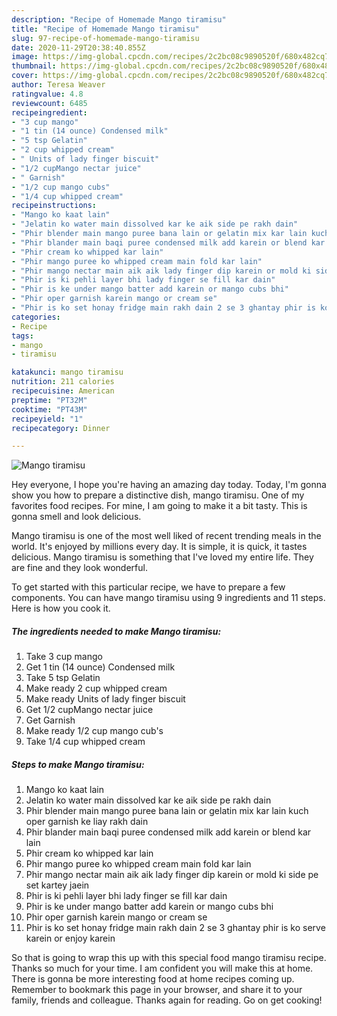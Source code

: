 ```yaml
---
description: "Recipe of Homemade Mango tiramisu"
title: "Recipe of Homemade Mango tiramisu"
slug: 97-recipe-of-homemade-mango-tiramisu
date: 2020-11-29T20:38:40.855Z
image: https://img-global.cpcdn.com/recipes/2c2bc08c9890520f/680x482cq70/mango-tiramisu-recipe-main-photo.jpg
thumbnail: https://img-global.cpcdn.com/recipes/2c2bc08c9890520f/680x482cq70/mango-tiramisu-recipe-main-photo.jpg
cover: https://img-global.cpcdn.com/recipes/2c2bc08c9890520f/680x482cq70/mango-tiramisu-recipe-main-photo.jpg
author: Teresa Weaver
ratingvalue: 4.8
reviewcount: 6485
recipeingredient:
- "3 cup mango"
- "1 tin (14 ounce) Condensed milk"
- "5 tsp Gelatin"
- "2 cup whipped cream"
- " Units of lady finger biscuit"
- "1/2 cupMango nectar juice"
- " Garnish"
- "1/2 cup mango cubs"
- "1/4 cup whipped cream"
recipeinstructions:
- "Mango ko kaat lain"
- "Jelatin ko water main dissolved kar ke aik side pe rakh dain"
- "Phir blender main mango puree bana lain or gelatin mix kar lain kuch oper garnish ke liay rakh dain"
- "Phir blander main baqi puree condensed milk add karein or blend kar lain"
- "Phir cream ko whipped kar lain"
- "Phir mango puree ko whipped cream main fold kar lain"
- "Phir mango nectar main aik aik lady finger dip karein or mold ki side pe set kartey jaein"
- "Phir is ki pehli layer bhi lady finger se fill kar dain"
- "Phir is ke under mango batter add karein or mango cubs bhi"
- "Phir oper garnish karein mango or cream se"
- "Phir is ko set honay fridge main rakh dain 2 se 3 ghantay phir is ko serve karein or enjoy karein"
categories:
- Recipe
tags:
- mango
- tiramisu

katakunci: mango tiramisu 
nutrition: 211 calories
recipecuisine: American
preptime: "PT32M"
cooktime: "PT43M"
recipeyield: "1"
recipecategory: Dinner

---
```



![Mango tiramisu](https://img-global.cpcdn.com/recipes/2c2bc08c9890520f/680x482cq70/mango-tiramisu-recipe-main-photo.jpg)

Hey everyone, I hope you're having an amazing day today. Today, I'm gonna show you how to prepare a distinctive dish, mango tiramisu. One of my favorites food recipes. For mine, I am going to make it a bit tasty. This is gonna smell and look delicious.

Mango tiramisu is one of the most well liked of recent trending meals in the world. It's enjoyed by millions every day. It is simple, it is quick, it tastes delicious. Mango tiramisu is something that I've loved my entire life. They are fine and they look wonderful.




To get started with this particular recipe, we have to prepare a few components. You can have mango tiramisu using 9 ingredients and 11 steps. Here is how you cook it.

<!--inarticleads1-->

##### The ingredients needed to make Mango tiramisu:

1. Take 3 cup mango
1. Get 1 tin (14 ounce) Condensed milk
1. Take 5 tsp Gelatin
1. Make ready 2 cup whipped cream
1. Make ready  Units of lady finger biscuit
1. Get 1/2 cupMango nectar juice
1. Get  Garnish
1. Make ready 1/2 cup mango cub&#39;s
1. Take 1/4 cup whipped cream




<!--inarticleads2-->

##### Steps to make Mango tiramisu:

1. Mango ko kaat lain
1. Jelatin ko water main dissolved kar ke aik side pe rakh dain
1. Phir blender main mango puree bana lain or gelatin mix kar lain kuch oper garnish ke liay rakh dain
1. Phir blander main baqi puree condensed milk add karein or blend kar lain
1. Phir cream ko whipped kar lain
1. Phir mango puree ko whipped cream main fold kar lain
1. Phir mango nectar main aik aik lady finger dip karein or mold ki side pe set kartey jaein
1. Phir is ki pehli layer bhi lady finger se fill kar dain
1. Phir is ke under mango batter add karein or mango cubs bhi
1. Phir oper garnish karein mango or cream se
1. Phir is ko set honay fridge main rakh dain 2 se 3 ghantay phir is ko serve karein or enjoy karein




So that is going to wrap this up with this special food mango tiramisu recipe. Thanks so much for your time. I am confident you will make this at home. There is gonna be more interesting food at home recipes coming up. Remember to bookmark this page in your browser, and share it to your family, friends and colleague. Thanks again for reading. Go on get cooking!

